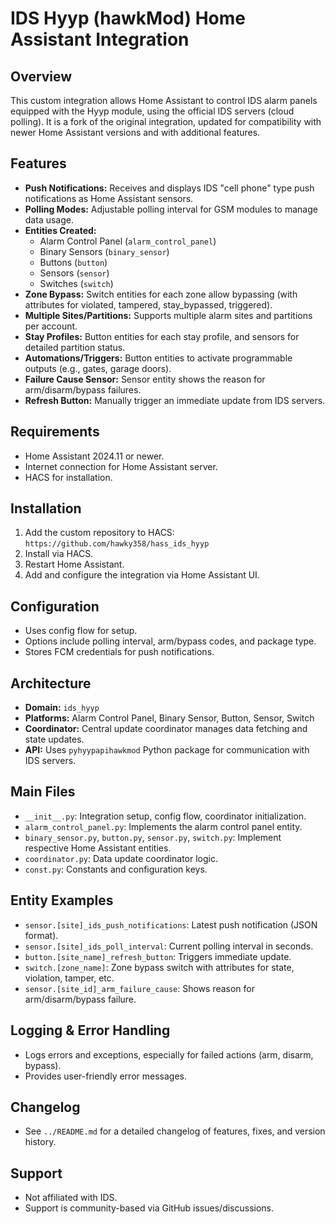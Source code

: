 # IDS Hyyp (hawkMod) Home Assistant Integration

## Overview

This custom integration allows Home Assistant to control IDS alarm panels equipped with the Hyyp module, using the official IDS servers (cloud polling). It is a fork of the original integration, updated for compatibility with newer Home Assistant versions and with additional features.

## Features

- **Push Notifications:** Receives and displays IDS "cell phone" type push notifications as Home Assistant sensors.
- **Polling Modes:** Adjustable polling interval for GSM modules to manage data usage.
- **Entities Created:**
  - Alarm Control Panel (`alarm_control_panel`)
  - Binary Sensors (`binary_sensor`)
  - Buttons (`button`)
  - Sensors (`sensor`)
  - Switches (`switch`)
- **Zone Bypass:** Switch entities for each zone allow bypassing (with attributes for violated, tampered, stay_bypassed, triggered).
- **Multiple Sites/Partitions:** Supports multiple alarm sites and partitions per account.
- **Stay Profiles:** Button entities for each stay profile, and sensors for detailed partition status.
- **Automations/Triggers:** Button entities to activate programmable outputs (e.g., gates, garage doors).
- **Failure Cause Sensor:** Sensor entity shows the reason for arm/disarm/bypass failures.
- **Refresh Button:** Manually trigger an immediate update from IDS servers.

## Requirements

- Home Assistant 2024.11 or newer.
- Internet connection for Home Assistant server.
- HACS for installation.

## Installation

1. Add the custom repository to HACS: `https://github.com/hawky358/hass_ids_hyyp`
2. Install via HACS.
3. Restart Home Assistant.
4. Add and configure the integration via Home Assistant UI.

## Configuration

- Uses config flow for setup.
- Options include polling interval, arm/bypass codes, and package type.
- Stores FCM credentials for push notifications.

## Architecture

- **Domain:** `ids_hyyp`
- **Platforms:** Alarm Control Panel, Binary Sensor, Button, Sensor, Switch
- **Coordinator:** Central update coordinator manages data fetching and state updates.
- **API:** Uses `pyhyypapihawkmod` Python package for communication with IDS servers.

## Main Files

- `__init__.py`: Integration setup, config flow, coordinator initialization.
- `alarm_control_panel.py`: Implements the alarm control panel entity.
- `binary_sensor.py`, `button.py`, `sensor.py`, `switch.py`: Implement respective Home Assistant entities.
- `coordinator.py`: Data update coordinator logic.
- `const.py`: Constants and configuration keys.

## Entity Examples

- `sensor.[site]_ids_push_notifications`: Latest push notification (JSON format).
- `sensor.[site]_ids_poll_interval`: Current polling interval in seconds.
- `button.[site_name]_refresh_button`: Triggers immediate update.
- `switch.[zone_name]`: Zone bypass switch with attributes for state, violation, tamper, etc.
- `sensor.[site_id]_arm_failure_cause`: Shows reason for arm/disarm/bypass failure.

## Logging & Error Handling

- Logs errors and exceptions, especially for failed actions (arm, disarm, bypass).
- Provides user-friendly error messages.

## Changelog

- See `../README.md` for a detailed changelog of features, fixes, and version history.

## Support

- Not affiliated with IDS.
- Support is community-based via GitHub issues/discussions.
